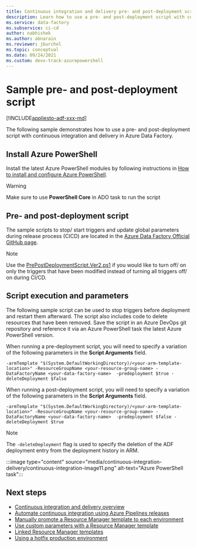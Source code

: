 ```yaml
---
title: Continuous integration and delivery pre- and post-deployment scripts
description: Learn how to use a pre- and post-deployment script with continuous integration and delivery in Azure Data Factory from this sample.
ms.service: data-factory
ms.subservice: ci-cd
author: nabhishek
ms.author: abnarain
ms.reviewer: jburchel
ms.topic: conceptual
ms.date: 09/24/2021 
ms.custom: devx-track-azurepowershell
---
```


# Sample pre- and post-deployment script

[!INCLUDE[appliesto-adf-xxx-md](includes/appliesto-adf-xxx-md.md)]

The following sample demonstrates how to use a pre- and post-deployment script with continuous integration and delivery in Azure Data Factory.

## Install Azure PowerShell

Install the latest Azure PowerShell modules by following instructions in [How to install and configure Azure PowerShell](/powershell/azure/install-Az-ps).

>[!WARNING]
>Make sure to use **PowerShell Core** in ADO task to run the script

## Pre- and post-deployment script
The sample scripts to stop/ start triggers and update global parameters during release process (CICD) are located in the [Azure Data Factory Official GitHub page](https://github.com/Azure/Azure-DataFactory/tree/main/SamplesV2/ContinuousIntegrationAndDelivery).

> [!NOTE]
> Use the [PrePostDeploymentScript.Ver2.ps1](https://github.com/Azure/Azure-DataFactory/blob/main/SamplesV2/ContinuousIntegrationAndDelivery/PrePostDeploymentScript.Ver2.ps1) if you would like to turn off/ on only the triggers that have been modified instead of turning all triggers off/ on during CI/CD.


## Script execution and parameters

The following sample script can be used to stop triggers before deployment and restart them afterward. The script also includes code to delete resources that have been removed. Save the script in an Azure DevOps  git repository and reference it via an Azure PowerShell task the latest Azure PowerShell version.


When running a pre-deployment script, you will need to specify a variation of the following parameters in the **Script Arguments** field.

`-armTemplate "$(System.DefaultWorkingDirectory)/<your-arm-template-location>" -ResourceGroupName <your-resource-group-name> -DataFactoryName <your-data-factory-name>  -predeployment $true -deleteDeployment $false`


When running a post-deployment script, you will need to specify a variation of the following parameters in the **Script Arguments** field.

`-armTemplate "$(System.DefaultWorkingDirectory)/<your-arm-template-location>" -ResourceGroupName <your-resource-group-name> -DataFactoryName <your-data-factory-name>  -predeployment $false -deleteDeployment $true`

> [!NOTE]
> The `-deleteDeployment` flag is used to specify the deletion of the ADF deployment entry from the deployment history in ARM.

:::image type="content" source="media/continuous-integration-delivery/continuous-integration-image11.png" alt-text="Azure PowerShell task":::


## Next steps

- [Continuous integration and delivery overview](continuous-integration-delivery.md)
- [Automate continuous integration using Azure Pipelines releases](continuous-integration-delivery-automate-azure-pipelines.md)
- [Manually promote a Resource Manager template to each environment](continuous-integration-delivery-manual-promotion.md)
- [Use custom parameters with a Resource Manager template](continuous-integration-delivery-resource-manager-custom-parameters.md)
- [Linked Resource Manager templates](continuous-integration-delivery-linked-templates.md)
- [Using a hotfix production environment](continuous-integration-delivery-hotfix-environment.md)
